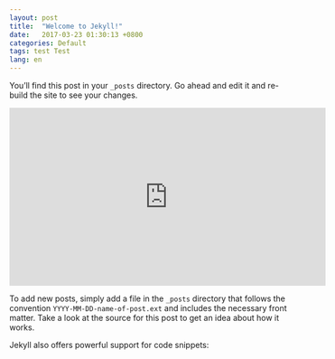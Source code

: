 ```yaml
---
layout: post
title:  "Welcome to Jekyll!"
date:   2017-03-23 01:30:13 +0800
categories: Default
tags: test Test
lang: en
---
```

You’ll find this post in your `_posts` directory. Go ahead and edit it and re-build the site to see your changes. 

<iframe width="560" height="315" src="https://www.youtube.com/embed/LlKTs2BWQmc" frameborder="0" allow="autoplay; encrypted-media" allowfullscreen></iframe>

To add new posts, simply add a file in the `_posts` directory that follows the convention `YYYY-MM-DD-name-of-post.ext` and includes the necessary front matter. Take a look at the source for this post to get an idea about how it works.

Jekyll also offers powerful support for code snippets:
